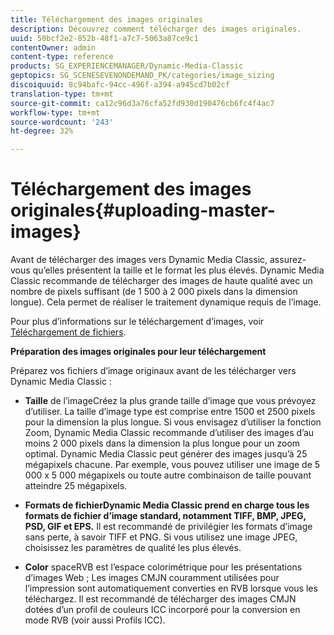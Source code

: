 ```yaml
---
title: Téléchargement des images originales
description: Découvrez comment télécharger des images originales.
uuid: 50bcf2e2-852b-48f1-a7c7-5063a87ce9c1
contentOwner: admin
content-type: reference
products: SG_EXPERIENCEMANAGER/Dynamic-Media-Classic
geptopics: SG_SCENESEVENONDEMAND_PK/categories/image_sizing
discoiquuid: 8c94bafc-94cc-496f-a394-a945cd7b02cf
translation-type: tm+mt
source-git-commit: ca12c96d3a76cfa52fd930d190476cb6fc4f4ac7
workflow-type: tm+mt
source-wordcount: '243'
ht-degree: 32%

---
```



# Téléchargement des images originales{#uploading-master-images}

Avant de télécharger des images vers Dynamic Media Classic, assurez-vous qu’elles présentent la taille et le format les plus élevés. Dynamic Media Classic recommande de télécharger des images de haute qualité avec un nombre de pixels suffisant (de 1 500 à 2 000 pixels dans la dimension longue). Cela permet de réaliser le traitement dynamique requis de l’image.

Pour plus d’informations sur le téléchargement d’images, voir [Téléchargement de fichiers](uploading-files.md#uploading_files).

**Préparation des images originales pour leur téléchargement**

Préparez vos fichiers d’image originaux avant de les télécharger vers Dynamic Media Classic :

* **Taille**
de l’imageCréez la plus grande taille d’image que vous prévoyez d’utiliser. La taille d’image type est comprise entre 1500 et 2500 pixels pour la dimension la plus longue. Si vous envisagez d’utiliser la fonction Zoom, Dynamic Media Classic recommande d’utiliser des images d’au moins 2 000 pixels dans la dimension la plus longue pour un zoom optimal. Dynamic Media Classic peut générer des images jusqu’à 25 mégapixels chacune. Par exemple, vous pouvez utiliser une image de 5 000 x 5 000 mégapixels ou toute autre combinaison de taille pouvant atteindre 25 mégapixels.

* **Formats de fichierDynamic Media Classic prend en charge tous les formats de fichier d’image standard, notamment TIFF, BMP, JPEG, PSD, GIF et EPS.**
Il est recommandé de privilégier les formats d’image sans perte, à savoir TIFF et PNG. Si vous utilisez une image JPEG, choisissez les paramètres de qualité les plus élevés.

* **Color**
spaceRVB est l’espace colorimétrique pour les présentations d’images Web ; Les images CMJN couramment utilisées pour l’impression sont automatiquement converties en RVB lorsque vous les téléchargez. Il est recommandé de télécharger des images CMJN dotées d’un profil de couleurs ICC incorporé pour la conversion en mode RVB (voir aussi Profils ICC).
